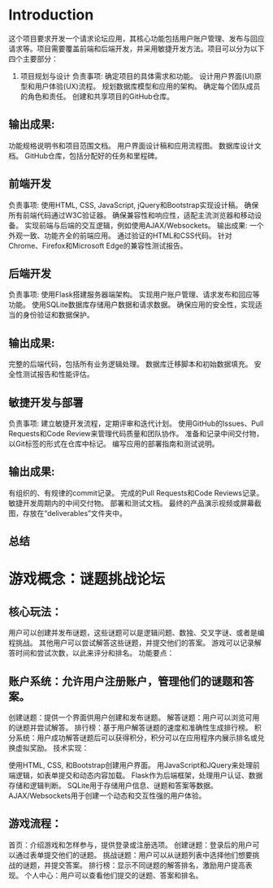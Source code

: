 # Introduction
这个项目要求开发一个请求论坛应用，其核心功能包括用户账户管理、发布与回应请求等。项目需要覆盖前端和后端开发，并采用敏捷开发方法。项目可以分为以下四个主要部分：

1. 项目规划与设计
负责事项:
确定项目的具体需求和功能。
设计用户界面(UI)原型和用户体验(UX)流程。
规划数据库模型和应用的架构。
确定每个团队成员的角色和责任。
创建和共享项目的GitHub仓库。

## 输出成果:
功能规格说明书和项目范围文档。
用户界面设计稿和应用流程图。
数据库设计文档。
GitHub仓库，包括分配好的任务和里程碑。
## 前端开发
负责事项:
使用HTML, CSS, JavaScript, jQuery和Bootstrap实现设计稿。
确保所有前端代码通过W3C验证器。
确保兼容性和响应性，适配主流浏览器和移动设备。
实现前端与后端的交互逻辑，例如使用AJAX/Websockets。
输出成果:
一个外观一致、功能齐全的前端应用。
通过验证的HTML和CSS代码。
针对Chrome、Firefox和Microsoft Edge的兼容性测试报告。
## 后端开发
负责事项:
使用Flask搭建服务器端架构。
实现用户账户管理、请求发布和回应等功能。
使用SQLite数据库存储用户数据和请求数据。
确保应用的安全性，实现适当的身份验证和数据保护。
## 输出成果:
完整的后端代码，包括所有业务逻辑处理。
数据库迁移脚本和初始数据填充。
安全性测试报告和性能评估。
## 敏捷开发与部署
负责事项:
建立敏捷开发流程，定期评审和迭代计划。
使用GitHub的Issues、Pull Requests和Code Review来管理代码质量和团队协作。
准备和记录中间交付物，以Git标签的形式在仓库中标记。
编写应用的部署指南和测试说明。
## 输出成果:
有组织的、有规律的commit记录。
完成的Pull Requests和Code Reviews记录。
敏捷开发周期内的中间交付物。
部署和测试文档。
最终的产品演示视频或屏幕截图，存放在“deliverables”文件夹中。
## 总结
# 游戏概念：谜题挑战论坛
## 核心玩法：

用户可以创建并发布谜题，这些谜题可以是逻辑问题、数独、交叉字谜、或者是编程挑战。
其他用户可以尝试解答这些谜题，并提交他们的答案。
游戏可以记录解答时间和尝试次数，以此来评分和排名。
功能要点：

## 账户系统：允许用户注册账户，管理他们的谜题和答案。
创建谜题：提供一个界面供用户创建和发布谜题。
解答谜题：用户可以浏览可用的谜题并尝试解答。
排行榜：基于用户解答谜题的速度和准确性生成排行榜。
积分系统：用户成功解答谜题后可以获得积分，积分可以在应用程序内展示排名或兑换虚拟奖励。
技术实现：

使用HTML, CSS, 和Bootstrap创建用户界面。
用JavaScript和JQuery来处理前端逻辑，如表单提交和动态内容加载。
Flask作为后端框架，处理用户认证、数据存储和逻辑判断。
SQLite用于存储用户信息、谜题和答案等数据。
AJAX/Websockets用于创建一个动态和交互性强的用户体验。
## 游戏流程：

首页：介绍游戏和怎样参与，提供登录或注册选项。
创建谜题：登录后的用户可以通过表单提交他们的谜题。
挑战谜题：用户可以从谜题列表中选择他们想要挑战的谜题，并提交答案。
排行榜：显示不同谜题的解答排名，激励用户提高表现。
个人中心：用户可以查看他们提交的谜题、答案和排名。
